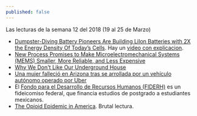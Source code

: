 ```yaml
---
published: false
---
```

Las lecturas de la semana 12 del 2018 (19 al 25 de Marzo)

- [ Dumpster-Diving Battery Pioneers Are Building LiIon Batteries with 2X the Energy Density Of Today’s Cells](https://www.pddnet.com/article/2018/03/dumpster-diving-battery-pioneers-are-building-liion-batteries-2x-energy-density-todays-cells). Hay un [video con explicacion](https://www.youtube.com/watch?v=plw4MMdbjLI).
- [New Process Promises to Make Microelectromechanical Systems (MEMS) Smaller, More Reliable, and Less Expensive](https://www.pddnet.com/news/2018/03/new-process-promises-make-microelectromechanical-systems-mems-smaller-more-reliable-and-less)
- [Why We Don't Like Our Underground House](https://dengarden.com/misc/The-Pitfalls-of-an-Underground-House)
- [Una mujer falleció en Arizona tras se arrollada por un vehículo autónomo operado por Uber](https://elpais.com/tecnologia/2018/03/19/actualidad/1521479089_032894.html?id_externo_rsoc=FB_CM)
- El [Fondo para el Desarrollo de Recursos Humanos (FIDERH)](http://www.fiderh.org.mx/) es un fideicomiso federal, que financia estudios de postgrado a estudiantes mexicanos.
- [The Opioid Epidemic in America](https://www.globalresearch.ca/the-opioid-epidemic-in-america-killing-one-million-workers-the-triumph-of-capital/5627300). Brutal lectura.

